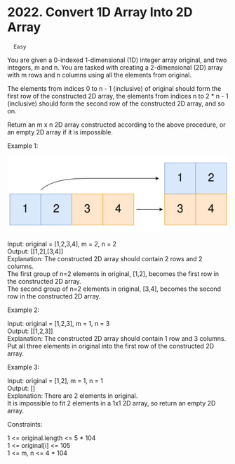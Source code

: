 # 2022. Convert 1D Array Into 2D Array  
      Easy  

You are given a 0-indexed 1-dimensional (1D) integer array original, and two integers, m and n. You are tasked with creating a 2-dimensional (2D) array with  m rows and n columns using all the elements from original.

The elements from indices 0 to n - 1 (inclusive) of original should form the first row of the constructed 2D array, the elements from indices n to 2 * n - 1 (inclusive) should form the second row of the constructed 2D array, and so on.

Return an m x n 2D array constructed according to the above procedure, or an empty 2D array if it is impossible.



Example 1:

![image-20210826114243-1.png](materials%2Fpictures%2Fimage-20210826114243-1.png)

Input: original = [1,2,3,4], m = 2, n = 2  
Output: [[1,2],[3,4]]  
Explanation: The constructed 2D array should contain 2 rows and 2 columns.  
The first group of n=2 elements in original, [1,2], becomes the first row in the constructed 2D array.  
The second group of n=2 elements in original, [3,4], becomes the second row in the constructed 2D array.


Example 2:

Input: original = [1,2,3], m = 1, n = 3  
Output: [[1,2,3]]  
Explanation: The constructed 2D array should contain 1 row and 3 columns.  
Put all three elements in original into the first row of the constructed 2D array.  

Example 3:

Input: original = [1,2], m = 1, n = 1  
Output: []  
Explanation: There are 2 elements in original.  
It is impossible to fit 2 elements in a 1x1 2D array, so return an empty 2D array.

Constraints:

1 <= original.length <= 5 * 104  
1 <= original[i] <= 105  
1 <= m, n <= 4 * 104